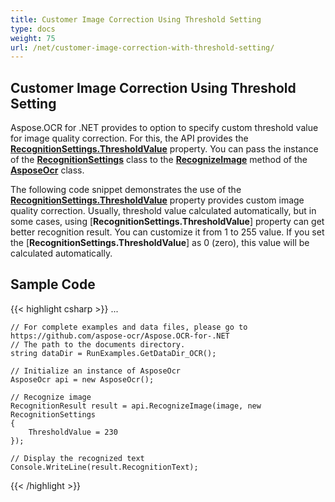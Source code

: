 ```yaml
---
title: Customer Image Correction Using Threshold Setting
type: docs
weight: 75
url: /net/customer-image-correction-with-threshold-setting/
---
```

## **Customer Image Correction Using Threshold Setting**
Aspose.OCR for .NET provides to option to specify custom threshold value for image quality correction. For this, the API provides the [**RecognitionSettings.ThresholdValue**](https://apireference.aspose.com/ocr/net/aspose.ocr/recognitionsettings/properties/tresholdvalue) property. You can pass the instance of the [**RecognitionSettings**](https://apireference.aspose.com/ocr/net/aspose.ocr/recognitionsettings) class to the [**RecognizeImage**](https://apireference.aspose.com/ocr/net/aspose.ocr/asposeocr/methods/recognizeimage/index) method of the [**AsposeOcr**](https://apireference.aspose.com/ocr/net/aspose.ocr/asposeocr) class.

The following code snippet demonstrates the use of the [**RecognitionSettings.ThresholdValue**](https://apireference.aspose.com/ocr/net/aspose.ocr/recognitionsettings/properties/tresholdvalue) property provides custom image quality correction. 
Usually, threshold value calculated automatically, but in some cases, using [**RecognitionSettings.ThresholdValue**] property can get better recognition result. You can customize it from 1 to 255 value. If you set  the [**RecognitionSettings.ThresholdValue**] as 0 (zero), this value will be calculated automatically.


## Sample Code

{{< highlight csharp >}}
...

	// For complete examples and data files, please go to https://github.com/aspose-ocr/Aspose.OCR-for-.NET
	// The path to the documents directory.
	string dataDir = RunExamples.GetDataDir_OCR();

	// Initialize an instance of AsposeOcr
	AsposeOcr api = new AsposeOcr();

	// Recognize image
	RecognitionResult result = api.RecognizeImage(image, new RecognitionSettings
	{
		ThresholdValue = 230
	});
			
	// Display the recognized text
	Console.WriteLine(result.RecognitionText);
{{< /highlight >}}


